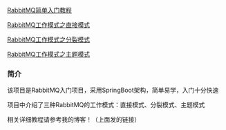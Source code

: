 [RabbitMQ简单入门教程](https://blog.csdn.net/qq_42120178/article/details/97488790) 

[RabbitMQ工作模式之直接模式](https://blog.csdn.net/qq_42120178/article/details/97499891) 

[RabbitMQ工作模式之分裂模式](https://blog.csdn.net/qq_42120178/article/details/97519743) 

[RabbitMQ工作模式之主题模式](https://blog.csdn.net/qq_42120178/article/details/97528639) 

### 简介
该项目是RabbitMQ入门项目，采用SpringBoot架构，简单易学，入门十分快速

项目中介绍了三种RabbitMQ的工作模式：直接模式、分裂模式、主题模式

相关详细教程请参考我的博客！（上面发的链接）
